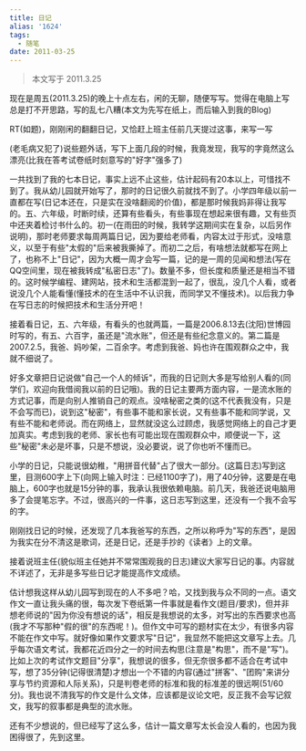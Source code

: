 ```yaml
---
title: 日记
alias: '1624'
tags:
  - 随笔
date: 2011-03-25
---
```


> 本文写于 2011.3.25

现在是周五(2011.3.25)的晚上十点左右，闲的无聊，随便写写。觉得在电脑上写总是打不开思路，写的乱七八糟(本文为先写在纸上，而后输入到我的Blog)

RT(如题)，刚刚闲的翻翻日记，又恰赶上班主任前几天提过这事，来写一写

(老毛病又犯了)说些题外话，写下上面几段的时候，我竟发现，我写的字竟然这么漂亮(比我在答考试卷纸时刻意写的"好字"强多了)

一共找到了我的七本日记，事实上远不止这些，估计起码有20本以上，可惜找不到了。我从幼儿园就开始写了，那时的日记很久前就找不到了。小学四年级以前一直都在写(日记本还在，只是实在没啥翻阅的价值)，都是那时候我妈非得让我写的。五、六年级，时断时续，还算有些看头，有些事现在想起来很有趣，又有些页中还夹着检讨书什么的。初一(在雨田的时候，我转学这期间实在复杂，以后另作说明)，那时老师要求每周两篇日记，因为要给老师看，内容太过于形式，没啥意义，以至于有些"太假的"后来被我撕掉了。而初二之后，有啥想法就都写在网上了，也称不上"日记"，因为大概一周才会写一篇，记的是一周的见闻和想法(写在QQ空间里，现在被我转成"私密日志"了)。数量不多，但长度和质量还是相当不错的。这时候学编程、建网站，技术和生活都混到一起了，很乱，没几个人看，或者说没几个人能看懂(懂技术的在生活中不认识我，而同学又不懂技术)。以后我力争在写日志的时候把技术和生活分开吧！

接着看日记，五、六年级，有看头的也就两篇，一篇是2006.8.13去(沈阳)世博园时写的，有五、六百字，虽还是"流水账"，但还是有些纪念意义的。第二篇是2007.2.5，我爸、妈吵架，二百余字。考虑到我爸、妈也许在围观群众之中，我就不细说了。

好多文章把日记说做"自己一个人的倾诉"，而我的日记则大多是写给别人看的(同学们，欢迎向我借阅我以前的日记哦)。我的日记主要两方面内容，一是流水账的方式记事，而是向别人推销自己的观点。没啥秘密之类的(这不代表我没有，只是不会写而已)，说到这"秘密"，有些事不能和家长说，又有些事不能和同学说，又有些不能和老师说。而在网络上，显然就没这么过顾虑，我感觉网络上的自己才更加真实。考虑到我的老师、家长也有可能出现在围观群众中，顺便说一下，这些"秘密"未必是坏事，只是不想说，没必要说，说了你也听不懂而已。

小学的日记，只能说很幼稚，"用拼音代替"占了很大一部分。(这篇日志)写到这里，目测600字上下(向网上输入时注：已经1100字了)，用了40分钟，这要是在电脑上，600字也就是15分钟的事，我承认我很依赖电脑。前几天，我爸还说电脑用多了会提笔忘字。不过，很高兴的一件事，这日志写到这里，还没有一个我不会写的字。

刚刚找日记的时候，还发现了几本我爸写的东西，之所以称呼为"写的东西"，是因为我实在分不清这是歌词，还是日记，还是手抄的《读者》上的文章。

接着说班主任(貌似班主任她并不常常围观我的日志)建议大家写日记的事。内容就不详述了，无非是多写些日记才能提高作文成绩。

估计想我这样从幼儿园写到现在的人不多吧？哈，又找到我与众不同的一点。语文作文一直让我头痛的很，每次发下卷纸第一件事就是看作文(题目/要求)，但并非想老师说的"因为你没有想说的话"，相反是我想说的太多，对写出的东西要求也高(我才不写那种"假的很"的东西呢！)。但作文中可写的题材实在太少，有很多内容不能在作文中写。就好像如果作文要求写"日记"，我显然不能把这文章写上去。几乎每次语文考试，我都花近四分之一的时间去构思(注意是"构思"，而不是"写")。比如上次的考试作文题目"分享"，我想说的很多，但无奈很多都不适合在考试中写，想了35分钟(记得很清楚)才想出一个不错的内容(通过"拼客"、"团购"来讲分享与节约资源和人际关系)，只是判卷老师的标准和我的标准差的很远啊(51/60分)。我也说不清我写的作文是什么文体，应该都是议论文吧，反正我不会写记叙文，我写的叙事都是典型的流水账。

还有不少想说的，但已经写了这么多，估计一篇文章写太长会没人看的，也因为我困得很了，先到这里。
